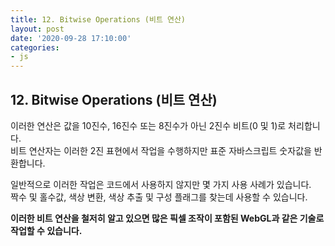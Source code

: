 ```yaml
---
title: 12. Bitwise Operations (비트 연산)
layout: post
date: '2020-09-28 17:10:00'
categories:
- js
---
```


## 12. Bitwise Operations (비트 연산)

이러한 연산은 값을 10진수, 16진수 또는 8진수가 아닌 2진수 비트(0 및 1)로 처리합니다.  
비트 연산자는 이러한 2진 표현에서 작업을 수행하지만 표준 자바스크립트 숫자값을 반환합니다.  

일반적으로 이러한 작업은 코드에서 사용하지 않지만 몇 가지 사용 사례가 있습니다.  
짝수 및 홀수값, 색상 변환, 색상 추출 및 구성 플래그를 찾는데 사용할 수 있습니다.  

**이러한 비트 연산을 철저히 알고 있으면 많은 픽셀 조작이 포함된 WebGL과 같은 기술로 작업할 수 있습니다.**